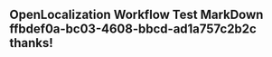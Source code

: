 <properties
ms.topic="hero-topic"
ms.test1="hero-topic"
ms.test2="test"/>

## OpenLocalization Workflow Test MarkDown ffbdef0a-bc03-4608-bbcd-ad1a757c2b2c thanks!
